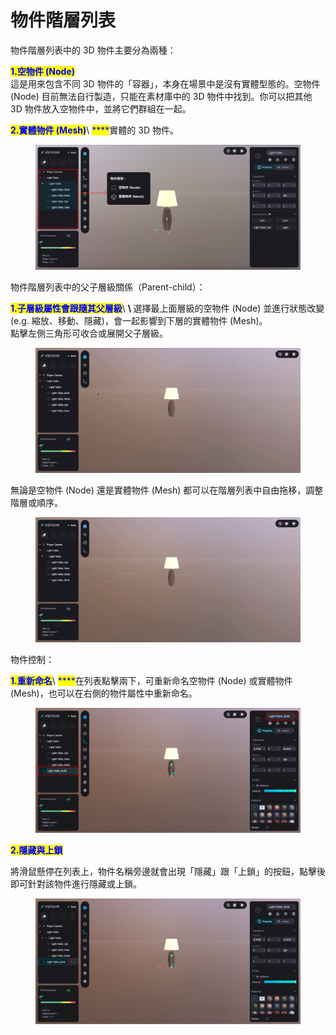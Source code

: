 # 物件階層列表

物件階層列表中的 3D 物件主要分為兩種：

<mark style="color:blue;">**1.空物件 (Node)**</mark>\
這是用來包含不同 3D 物件的「容器」，本身在場景中是沒有實體型態的。空物件 (Node) 目前無法自行製造，只能在素材庫中的 3D 物件中找到。你可以把其他 3D 物件放入空物件中，並將它們群組在一起。

<mark style="color:blue;">**2.實體物件 (Mesh)**</mark>\ <mark style="color:blue;">****</mark>實體的 3D 物件。

<figure><img src="../../../.gitbook/assets/Frame 93 (2).png" alt=""><figcaption></figcaption></figure>

物件階層列表中的父子層級關係（Parent-child）：

<mark style="color:blue;">**1.子層級屬性會跟隨其父層級**</mark>\ <mark style="color:blue;">****</mark>\ <mark style="color:blue;">****</mark>選擇最上面層級的空物件 (Node) 並進行狀態改變 (e.g. 縮放、移動、隱藏)，會一起影響到下層的實體物件 (Mesh)。\
點擊左側三角形可收合或展開父子層級。

<figure><img src="../../../.gitbook/assets/node上層影響下層.gif" alt=""><figcaption></figcaption></figure>



無論是空物件 (Node) 還是實體物件 (Mesh) 都可以在階層列表中自由拖移，調整階層或順序。

<figure><img src="../../../.gitbook/assets/自由拖移.gif" alt=""><figcaption></figcaption></figure>

物件控制：

<mark style="color:blue;">**1.重新命名**</mark>\ <mark style="color:blue;">****</mark>在列表點擊兩下，可重新命名空物件 (Node) 或實體物件 (Mesh)，也可以在右側的物件屬性中重新命名。

<figure><img src="../../../.gitbook/assets/Frame 95.png" alt=""><figcaption></figcaption></figure>

<mark style="color:blue;">**2.隱藏與上鎖**</mark>

將滑鼠懸停在列表上，物件名稱旁邊就會出現「隱藏」跟「上鎖」的按鈕，點擊後即可針對該物件進行隱藏或上鎖。

<figure><img src="../../../.gitbook/assets/Frame 96.png" alt=""><figcaption></figcaption></figure>

&#x20;















